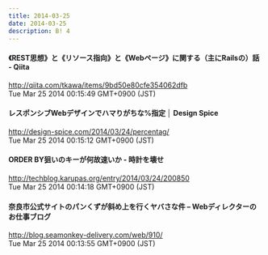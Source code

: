 ```yaml
---
title: 2014-03-25
date: 2014-03-25
description: B! 4
---
```


#### 《REST思想》と《リソース指向》と《Webページ》に関する（主にRailsの）話 - Qiita
http://qiita.com/tkawa/items/9bd50e80cfe354062dfb<br>
Tue Mar 25 2014 00:15:49 GMT+0900 (JST)<br>


#### レスポンシブWebデザインでハマりがちな%指定 │ Design Spice
http://design-spice.com/2014/03/24/percentag/<br>
Tue Mar 25 2014 00:15:12 GMT+0900 (JST)<br>


#### ORDER BY狙いのキーが何故速いか - 時計を壊せ
http://techblog.karupas.org/entry/2014/03/24/200850<br>
Tue Mar 25 2014 00:14:18 GMT+0900 (JST)<br>


#### 奈良市公式サイトのパンくずが斜め上を行くヤバさな件 – Webディレクターのお仕事ブログ
http://blog.seamonkey-delivery.com/web/910/<br>
Tue Mar 25 2014 00:13:55 GMT+0900 (JST)<br>


